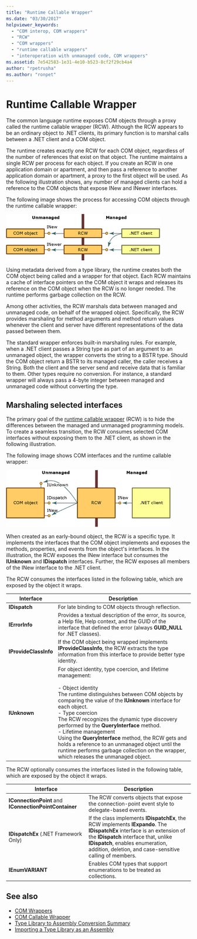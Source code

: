 ```yaml
---
title: "Runtime Callable Wrapper"
ms.date: "03/30/2017"
helpviewer_keywords: 
  - "COM interop, COM wrappers"
  - "RCW"
  - "COM wrappers"
  - "runtime callable wrappers"
  - "interoperation with unmanaged code, COM wrappers"
ms.assetid: 7e542583-1e31-4e10-b523-8cf2f29cb4a4
author: "rpetrusha"
ms.author: "ronpet"
---
```

# Runtime Callable Wrapper
The common language runtime exposes COM objects through a proxy called the runtime callable wrapper (RCW). Although the RCW appears to be an ordinary object to .NET clients, its primary function is to marshal calls between a .NET client and a COM object.  
  
 The runtime creates exactly one RCW for each COM object, regardless of the number of references that exist on that object. The runtime maintains a single RCW per process for each object.  If you create an RCW in one application domain or apartment, and then pass a reference to another application domain or apartment, a proxy to the first object will be used.  As the following illustration shows, any number of managed clients can hold a reference to the COM objects that expose INew and INewer interfaces.  

The following image shows the process for accessing COM objects through the runtime callable wrapper:

 ![Process for accessing COM objects through the RCW.](./media/runtime-callable-wrapper/runtime-callable-wrapper.gif)  

 Using metadata derived from a type library, the runtime creates both the COM object being called and a wrapper for that object. Each RCW maintains a cache of interface pointers on the COM object it wraps and releases its reference on the COM object when the RCW is no longer needed. The runtime performs garbage collection on the RCW.  
  
 Among other activities, the RCW marshals data between managed and unmanaged code, on behalf of the wrapped object. Specifically, the RCW provides marshaling for method arguments and method return values whenever the client and server have different representations of the data passed between them.  
  
 The standard wrapper enforces built-in marshaling rules. For example, when a .NET client passes a String type as part of an argument to an unmanaged object, the wrapper converts the string to a BSTR type. Should the COM object return a BSTR to its managed caller, the caller receives a String. Both the client and the server send and receive data that is familiar to them. Other types require no conversion. For instance, a standard wrapper will always pass a 4-byte integer between managed and unmanaged code without converting the type.  
  
## Marshaling selected interfaces  
 The primary goal of the [runtime callable wrapper](runtime-callable-wrapper.md) (RCW) is to hide the differences between the managed and unmanaged programming models. To create a seamless transition, the RCW consumes selected COM interfaces without exposing them to the .NET client, as shown in the following illustration. 

 The following image shows COM interfaces and the runtime callable wrapper: 
  
 ![Screenshot of the runtime callable wrapper with interfaces.](./media/runtime-callable-wrapper/runtime-callable-wrapper-interfaces.gif)  
  
 When created as an early-bound object, the RCW is a specific type. It implements the interfaces that the COM object implements and exposes the methods, properties, and events from the object's interfaces. In the illustration, the RCW exposes the INew interface but consumes the **IUnknown** and **IDispatch** interfaces. Further, the RCW exposes all members of the INew interface to the .NET client.  
  
 The RCW consumes the interfaces listed in the following table, which are exposed by the object it wraps.  
  
|Interface|Description|  
|---------------|-----------------|  
|**IDispatch**|For late binding to COM objects through reflection.|  
|**IErrorInfo**|Provides a textual description of the error, its source, a Help file, Help context, and the GUID of the interface that defined the error (always **GUID_NULL** for .NET classes).|  
|**IProvideClassInfo**|If the COM object being wrapped implements **IProvideClassInfo**, the RCW extracts the type information from this interface to provide better type identity.|  
|**IUnknown**|For object identity, type coercion, and lifetime management:<br /><br /> -   Object identity<br />     The runtime distinguishes between COM objects by comparing the value of the **IUnknown** interface for each object.<br />-   Type coercion<br />     The RCW recognizes the dynamic type discovery performed by the **QueryInterface** method.<br />-   Lifetime management<br />     Using the **QueryInterface** method, the RCW gets and holds a reference to an unmanaged object until the runtime performs garbage collection on the wrapper, which releases the unmanaged object.|  
  
 The RCW optionally consumes the interfaces listed in the following table, which are exposed by the object it wraps.  
  
|Interface|Description|  
|---------------|-----------------|  
|**IConnectionPoint** and **IConnectionPointContainer**|The RCW converts objects that expose the connection-point event style to delegate-based events.|  
|**IDispatchEx** (.NET Framework Only) |If the class implements **IDispatchEx**, the RCW implements **IExpando**. The **IDispatchEx** interface is an extension of the **IDispatch** interface that, unlike **IDispatch**, enables enumeration, addition, deletion, and case-sensitive calling of members.|  
|**IEnumVARIANT**|Enables COM types that support enumerations to be treated as collections.|  
  
## See also

- [COM Wrappers](com-wrappers.md)
- [COM Callable Wrapper](com-callable-wrapper.md)
- [Type Library to Assembly Conversion Summary](https://docs.microsoft.com/previous-versions/dotnet/netframework-4.0/k83zzh38(v=vs.100))
- [Importing a Type Library as an Assembly](../../framework/interop/importing-a-type-library-as-an-assembly.md)
